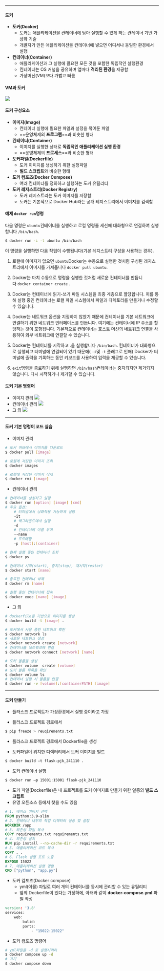 
---
#### 도커
- **도커(Docker)** 
	- 도커는 애플리케이션을 컨테이너에 담아 실행할 수 있게 하는 컨테이너 기반 가상화 기술 
	- 개발자가 만든 애플리케이션을 컨테이너에 넣으면 어디서나 동일한 환경에서 실행 
- **컨테이너(Container)** 
	- 애플리케이션과 그 실행에 필요한 모든 것을 포함한 독립적인 실행환경 
	- 컨테이너는 OS 커널을 공유하며 앱마다 **격리된 환경**을 제공함 
	- 가상머신(VM)보다 가볍고 빠름
#### VM과 도커
![](../../../../image/Pasted%20image%2020250113120838.png)
#### 도커 구성요소
- **이미지(Image)** 
	- 컨테이너 실행에 필요한 파일과 설정을 묶어둔 파일 
	- ==운영체제의 **프로그램**==과 비슷한 형태 
- **컨테이너(Container)** 
	- 이미지를 실행한 상태로 **독립적인 애플리케이션 실행 환경** 
	- ==운영체제의 **프로세스**==와 비슷한 형태 
- **도커파일(Dockerfile)** 
	- 도커 이미지를 생성하기 위한 설정파일 
	- **빌드 스크립트**와 비슷한 형태 
- **도커 컴포즈(Docker Compose)** 
	- 여러 컨테이너를 정의하고 실행하는 도커 유틸리티 
- **도커 레지스트리(Docker Registry)** 
	- 도커 레지스트리는 도커 이미지를 저장함 
	- 도커는 기본적으로 Docker Hub라는 공개 레지스트리에서 이미지를 검색함
#### 예제 `docker run`명령

다음 명령은 `ubuntu`컨테이너를 실행하고 로컬 명령줄 세션에 대화형으로 연결하여 실행합니다 `/bin/bash`.

```bash
$ docker run -i -t ubuntu /bin/bash
```

이 명령을 실행하면 다음 작업이 수행됩니다(기본 레지스트리 구성을 사용하는 경우).

1. 로컬에 이미지가 없으면 `ubuntu`Docker는 수동으로 실행한 것처럼 구성된 레지스트리에서 이미지를 가져옵니다 `docker pull ubuntu`.
    
2. Docker는 마치 수동으로 명령을 실행한 것처럼 새로운 컨테이너를 만듭니다 `docker container create` .
    
3. Docker는 컨테이너에 읽기-쓰기 파일 시스템을 최종 계층으로 할당합니다. 이를 통해 실행 중인 컨테이너는 로컬 파일 시스템에서 파일과 디렉토리를 만들거나 수정할 수 있습니다.
    
4. Docker는 네트워크 옵션을 지정하지 않았기 때문에 컨테이너를 기본 네트워크에 연결하기 위한 네트워크 인터페이스를 만듭니다. 여기에는 컨테이너에 IP 주소를 할당하는 것이 포함됩니다. 기본적으로 컨테이너는 호스트 머신의 네트워크 연결을 사용하여 외부 네트워크에 연결할 수 있습니다.
    
5. Docker는 컨테이너를 시작하고 .을 실행합니다 `/bin/bash`. 컨테이너가 대화형으로 실행되고 터미널에 연결되어 있기 때문에( `-i`및 `-t` 플래그로 인해) Docker가 터미널에 출력을 기록하는 동안 키보드를 사용하여 입력을 제공할 수 있습니다.
    
6. `exit`명령을 종료하기 위해 실행하면 `/bin/bash`컨테이너는 중지되지만 제거되지 않습니다. 다시 시작하거나 제거할 수 있습니다.

#### 도커 기본 명령어
- 이미지 관리
![](../../../../image/Pasted%20image%2020250113123251.png)
- 컨테이너 관리
![](../../../../image/Pasted%20image%2020250113123320.png)
- 그 외
![](../../../../image/Pasted%20image%2020250113123400.png)
---
#### 도커 기본 명령어 코드 실습
- 이미지 관리
```bash
# 도커 허브에서 이미지를 다운로드
$ docker pull [image]

# 로컬에 저장된 이미지 조회
$ docker images

# 로컬에 저장된 이미지 삭제
$ docker rmi [image]
```
	
- 컨테이너 관리
```bash
# 컨테이너를 생성하고 실행
$ docker run [option] [image] [cmd]
# 주요 옵션:
	# 터미널에서 상화작용 가능하게 실행
	-it
	# 백그라운드에서 실행
	-d
	# 컨테이너에 이름 부여
	--name
	# 포트매핑
	-p [host]:[container]

# 현재 실행 중인 컨테이너 조회
$ docker ps

# 컨테이너 시작(start), 중지(stop), 재시작(restar)
$ docker start [name]

# 종료된 컨테이너 삭제
$ docker rm [name]

# 실행 중인 컨테이너에 접속
$ docker exec [name] [image]
```
	
- 그 외
```bash
# dockerfile을 기반으로 이미지를 생성
$ docker build -t [image] .

# 도커에서 사용 중인 네트워크 확인
$ docker network ls
# 새로운 네트워크 생성
$ docker network create [network]
# 컨테이너를 네트워크에 연결
$ docker network connect [network] [name]

# 도커 볼륨을 생성
$ docker volume  create [volume]
# 도커 볼륨 목록을 확인
$ docker volume ls
# 컨테이너 실행 시 불륨을 연결
$ docker run -v [volume]:[containerPATH] [image]
```

---
#### 도커 만들기

- 플라스크 프로젝트가 가상환경에서 실행 중이라고 가정 
	
- 플라스크 프로젝트 경로에서 
```bash
$ pip freeze > reuqirements.txt 
```
	
- 플라스크 프로젝트 경로에서 Dockerfile을 생성 
	
- 도커파일이 위치한 디렉터리에서 도커 이미지를 빌드 
```bash
$ docker build –t flask-pjk_241110 . 
```
	
- 도커 컨테이너 실행 
```bash
$ docker run –p 15001:15001 flask-pjk_241110
```
	
- 도커 파일(Dockerfile)은 내 프로젝트를 도커 이미지로 만들기 위한 일종의 **빌드 스크립트** 
- 유명 오픈소스 등에서 찾을 수도 있음
```dockerfile
# 1. 베이스 이미지 선택 
FROM python:3.9-slim 
# 2. 컨테이너 내부의 작업 디렉터리 생성 및 설정 
WORKDIR /app 
# 3. 의존성 파일 복사 
COPY requirements.txt requirements.txt 
# 4. 의존성 설치 
RUN pip install --no-cache-dir -r requirements.txt 
# 5. 애플리케이션 코드 복사 
COPY . . 
# 6. Flask 실행 포트 노출 
EXPOSE 15022
# 7. 애플리케이션 실행 명령 
CMD ["python", "app.py"]
```
	
- 도커 컴포즈(Docker compose) 
	- yml(야믈) 파일로 여러 개의 컨테이너를 동시에 관리할 수 있는 유틸리티 
	- 앞의 Dockerfile이 있다는 가정하에, 아래와 같이 **docker-compose.yml** 파일 작성
```d
version: '3.8'
services:
	web:
		bulid:
		ports:
			- "15022:15022"
```
	
- 도커 컴포즈 명령어 
```bash
# yml파일을 -d 로 실행시켜라
$ docker compose up -d 
# 끄기
$ docker compose down
```